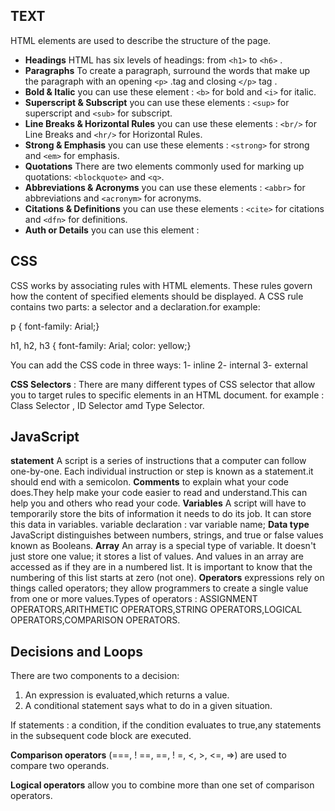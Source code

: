 

## TEXT 

HTML elements are used to describe the structure of the page.
* **Headings** HTML has six levels of headings: from `<h1>` to `<h6>` .
* **Paragraphs** To create a paragraph, surround the words that make up the paragraph with an opening `<p>` .tag and closing `</p>` tag .
* **Bold & Italic** you can use these element : `<b>` for bold and `<i>` for italic.
* **Superscript & Subscript** you can use these elements : `<sup>` for superscript and `<sub>` for subscript.
* **Line Breaks & Horizontal Rules** you can use these elements : `<br/>` for Line Breaks and `<hr/>` for Horizontal Rules.
* **Strong & Emphasis** you can use these elements : `<strong>` for strong and `<em>` for emphasis.
* **Quotations** There are two elements commonly used for marking up quotations: `<blockquote>` and `<q>`.
* **Abbreviations & Acronyms** you can use these elements : `<abbr>` for abbreviations and `<acronym>` for acronyms.
* **Citations & Definitions** you can use these elements : `<cite>` for citations and `<dfn>` for definitions.
* **Auth or Details** you can use this element : <address>

## CSS
CSS works by associating rules with HTML elements. These rules govern how the content of specified elements should be displayed. A CSS rule contains two parts: a selector and a declaration.for example:

p {
font-family: Arial;}

h1, h2, h3 {
font-family: Arial;
color: yellow;}

You can add the CSS code in three ways:
1- inline
2- internal
3- external 

**CSS Selectors** : There are many different types of CSS selector that allow you to target rules to specific elements in an HTML document. for example : Class Selector , ID Selector amd Type Selector.


## JavaScript

**statement** A script is a series of instructions that a computer can follow one-by-one. Each individual instruction or step is known as a statement.it should end with a semicolon.
**Comments** to explain what your code does.They help make your code easier to read and understand.This can help you and others who read your code.
**Variables** A script will have to temporarily store the bits of information it needs to do its job. It can store this data in variables.
variable declaration : var variable name;
**Data type** JavaScript distinguishes between numbers, strings, and true or false values known as Booleans.
**Array** An array is a special type of variable. It doesn't just store one value; it stores a list of values. And values in an array are accessed as if they are in a numbered list. It is important to know that the
numbering of this list starts at zero (not one).
**Operators** expressions rely on things called operators; they allow programmers to create a single value from one or more values.Types of operators : ASSIGNMENT OPERATORS,ARITHMETIC OPERATORS,STRING OPERATORS,LOGICAL OPERATORS,COMPARISON OPERATORS.

## Decisions and Loops 
There are two components to a decision:
1. An expression is evaluated,which returns a value.
2. A conditional statement says what to do in a given situation.

If statements : a condition, if the condition evaluates to true,any statements in the subsequent code block are executed.

**Comparison operators** (===, ! ==, ==, ! =, <, >, <=, =>) are used to compare two operands.

**Logical operators** allow you to combine more than one set of comparison operators.

